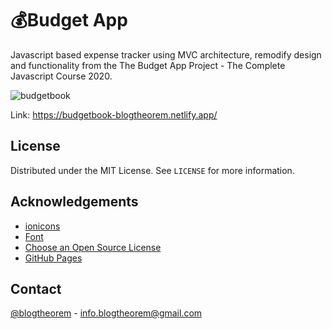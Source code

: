 # 💰Budget App

Javascript based expense tracker using MVC architecture, remodify design and functionality from the The Budget App Project - The Complete Javascript Course 2020. 

![budgetbook](https://user-images.githubusercontent.com/6918020/96409211-88d7a300-1202-11eb-8a03-8d7e469e93bb.png)

Link: https://budgetbook-blogtheorem.netlify.app/

<!-- LICENSE -->
## License

Distributed under the MIT License. See `LICENSE` for more information.

<!-- ACKNOWLEDGEMENTS -->
## Acknowledgements
* [ionicons](https://ionicons.com/v2/)
* [Font](https://fonts.google.com/specimen/Hind)
* [Choose an Open Source License](https://choosealicense.com)
* [GitHub Pages](https://pages.github.com)

<!-- CONTACT -->
## Contact

[@blogtheorem](https://www.instagram.com/blogtheorem) - info.blogtheorem@gmail.com



